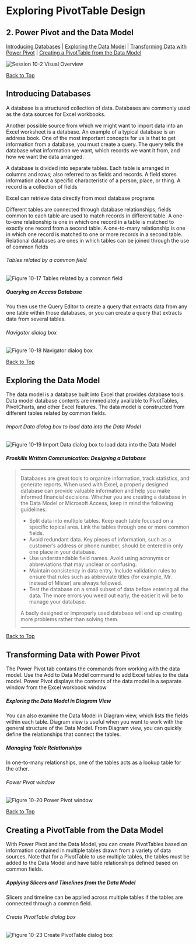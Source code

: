 # Exploring PivotTable Design
[](#top)
## 2. Power Pivot and the Data Model
[Introducing Databases](#introducing-databases) |
[Exploring the Data Model](#exploring-the-data-model) |
[Transforming Data with Power Pivot](#transforming-data-with-power-pivot) |
[Creating a PivotTable from the Data Model](#creating-a-pivottable-from-the-data-model)

![Session 10-2 Visual Overview](../images/modules/M10/Session%2010-2.png)  

[Back to Top](#top)
## [](#introducing-databases)Introducing Databases

A database is a structured collection of data. Databases are commonly used as the data sources for Excel workbooks.

Another possible source from which we might want to import data into an Excel worksheet is a database. An example of a typical database is an address book. One of the most important concepts for us is that to get information from a database, you must create a query. The query tells the database what information we want, which records we want it from, and how we want the data arranged.

A database is divided into separate tables. Each table is arranged in columns and rows; also referred to as fields and records. A field stores information about a specific characteristic of a person, place, or thing. A record is a collection of fields

Excel can retrieve data directly from most database programs

Different tables are connected through database relationships; fields common to each table are used to match records in different table. A one-to-one relationship is one in which one record in a table is matched to exactly one record from a second table. A one-to-many relationship is one in which one record is matched to one or more records in a second table. Relational databases are ones in which tables can be joined through the use of common fields

###### Tables related by a common field
![Figure 10-17 Tables related by a common field](../images/modules/M10/Figure%2010-17.png)

##### Querying an Access Database

You then use the Query Editor to create a query that extracts data from any one table within those databases, or you can create a query that extracts data from several tables.

###### Navigator dialog box
![Figure 10-18 Navigator dialog box](../images/modules/M10/Figure%2010-18.png)

[Back to Top](#top)
## [](#exploring-the-data-model)Exploring the Data Model

The data model is a database built into Excel that provides database tools. Data model database contents are immediately available to PivotTables, PivotCharts, and other Excel features. The data model is constructed from different tables related by common fields.

###### Import Data dialog box to load data into the Data Model
![Figure 10-19 Import Data dialog box to load data into the Data Model](../images/modules/M10/Figure%2010-19.png)

##### Proskills Written Communication: _Designing a Database_

><hr>Databases are great tools to organize information, track statistics, and generate reports. When used with Excel, a properly designed database can provide valuable information and help you make informed financial decisions. Whether you are creating a database in the Data Model or Microsoft Access, keep in mind the following guidelines:
>
> * Split data into multiple tables. Keep each table focused on a specific topical area. Link the tables through one or more common fields.
> * Avoid redundant data. Key pieces of information, such as a customer’s address or phone number, should be entered in only one place in your database.
> * Use understandable field names. Avoid using acronyms or abbreviations that may unclear or confusing.
> * Maintain consistency in data entry. Include validation rules to ensure that rules such as abbreviate titles (for example, Mr. instead of Mister) are always followed.
> * Test the database on a small subset of data before entering all the data. The more errors you weed out early, the easier it will be to manage your database.
>
>A badly designed or improperly used database will end up creating more problems rather than solving them.
><hr>

[Back to Top](#top)
## [](#transforming-data-with-power-pivot)Transforming Data with Power Pivot

The Power Pivot tab contains the commands from working with the data model. Use the Add to Data Model command to add Excel tables to the data model. Power Pivot displays the contents of the data model in a separate window from the Excel workbook window

##### Exploring the Data Model in Diagram View

You can also examine the Data Model in Diagram view, which lists the fields within each table. Diagram view is useful when you want to work with the general structure of the Data Model. From Diagram view, you can quickly define the relationships that connect the tables.

##### Managing Table Relationships

In one-to-many relationships, one of the tables acts as a lookup table for the other.

###### Power Pivot window
![Figure 10-20 Power Pivot window](../images/modules/M10/Figure%2010-20.png)

[Back to Top](#top)
## [](#creating-a-pivottable-from-the-data-model)Creating a PivotTable from the Data Model

With Power Pivot and the Data Model, you can create PivotTables based on information contained in multiple tables drawn from a variety of data sources. Note that for a PivotTable to use multiple tables, the tables must be added to the Data Model and have table relationships defined based on common fields.

##### Applying Slicers and Timelines from the Data Model

Slicers and timeline can be applied across multiple tables if the tables are connected through a common field.

###### Create PivotTable dialog box
![Figure 10-23 Create PivotTable dialog box](../images/modules/M10/Figure%2010-23.png)
